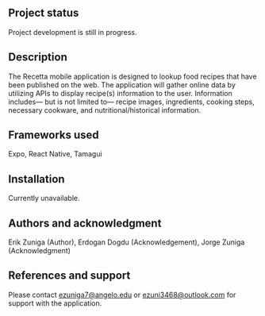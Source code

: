 ## Project status
Project development is still in progress.

## Description
The Recetta mobile application is designed to lookup food recipes that have been published on the 
web. The application will gather online data by utilizing APIs to display recipe(s) information to the user. 
Information includes— but is not limited to— recipe images, ingredients, cooking steps, necessary 
cookware, and nutritional/historical information. 

## Frameworks used
Expo, React Native, Tamagui

## Installation
Currently unavailable.

## Authors and acknowledgment
Erik Zuniga (Author),
Erdogan Dogdu (Acknowledgement),
Jorge Zuniga (Acknowledgment)

## References and support
Please contact ezuniga7@angelo.edu or ezuni3468@outlook.com for support with the application.
